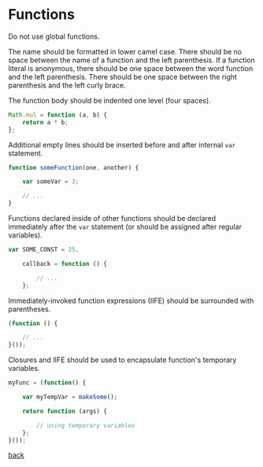 # Functions

Do not use global functions.

The name should be formatted in lower camel case.
There should be no space between the name of a function and the left parenthesis.
If a function literal is anonymous, there should be one space between the word function and the left parenthesis.
There should be one space between the right parenthesis and the left curly brace.

The function body should be indented one level (four spaces).

```javascript
Math.mul = function (a, b) {
    return a * b;
};
```

Additional empty lines should be inserted before and after internal `var` statement.

```javascript
function someFunction(one, another) {

    var someVar = 3;

    // ...
}
```

Functions declared inside of other functions should be declared immediately after the `var` statement (or should be assigned after regular variables).

```javascript
var SOME_CONST = 25,

    callback = function () {

        // ...
    };
```

Immediately-invoked function expressions (IIFE) should be surrounded with parentheses.

```javascript
(function () {

    // ...
}());
```

Closures and IIFE should be used to encapsulate function's temporary variables.

```javascript
myFunc = (function() {

    var myTempVar = makeSome();

    return function (args) {

        // using temporary variables
    };
}());
```

[back](readme.html)